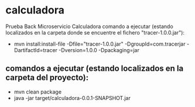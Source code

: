 # calculadora
Prueba Back Microservicio Calculadora
comando a ejecutar (estando localizados en la carpeta donde se encuentre el fichero "tracer-1.0.0.jar"):
- mvn install:install-file -Dfile="tracer-1.0.0.jar" -DgroupId=com.tracerjar -DartifactId=tracer -Dversion=1.0.0 -Dpackaging=jar

comandos a ejecutar (estando localizados en la carpeta del proyecto):
- 
- mvn clean package
- java -jar target/calculadora-0.0.1-SNAPSHOT.jar